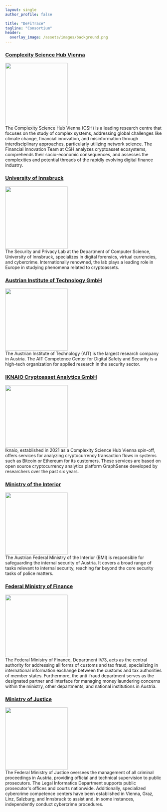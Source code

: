 ```yaml
---
layout: single
author_profile: false

title: "DeFiTrace"
tagline: "Consortium"
header:
  overlay_image: /assets/images/background.png
---
```


### [Complexity Science Hub Vienna](https://www.csh.ac.at/)
<img src="{{ '/assets/images/csh.jpeg' | relative_url }}" alt="" width="200"> <br />
The Complexity Science Hub Vienna (CSH) is a leading research centre that focuses on the study of complex systems, addressing global challenges like climate change, financial innovation, and misinformation through interdisciplinary approaches, particularly utilizing network science. The Financial Innovation Team at CSH analyzes cryptoasset ecosystems, comprehends their socio-economic consequences, and assesses the complexities and potential threads of the rapidly evolving digital finance industry.

### [University of Innsbruck](http://informationsecurity.uibk.ac.at/)
<img src="{{ '/assets/images/universitaet-innsbruck-logo-rgb-farbe.png' | relative_url }}" alt="" width="200"> <br />
The Security and Privacy Lab at the Department of Computer Science, University of Innsbruck, specializes in digital forensics, virtual currencies, and cybercrime. Internationally renowned, the lab plays a leading role in Europe in studying phenomena related to cryptoassets.

### [Austrian Institute of Technology GmbH](http://www.ait.ac.at/)
<img src="{{ '/assets/images/ait_logo_ohne_claim_c1_rgb.jpg' | relative_url }}" alt="" width="200"> <br />
The Austrian Institute of Technology (AIT) is the largest research company in Austria. The AIT Competence Center for Digital Safety and Security is a high-tech organization for applied research in the security sector. 

### [IKNAIO Cryptoasset Analytics GmbH](https://www.ikna.io/)
<img src="{{ '/assets/images/iknaio.png' | relative_url }}" alt="" width="200"><br />
Iknaio, established in 2021 as a Complexity Science Hub Vienna spin-off, offers services for analyzing cryptocurrency transaction flows in systems such as Bitcoin or Ethereum for its customers. These services are based on open source
cryptocurrency analytics platform GraphSense developed by researchers over the past six years. <br />

### [Ministry of the Interior](https://www.bmi.gv.at/)
<img src="{{ '/assets/images/2018_BMI_Logo_deutsch_4c.jpg' | relative_url }}" alt="" width="200"><br />
The Austrian Federal Ministry of the Interior (BMI) is responsible for safeguarding the internal security of Austria. It covers a broad range of tasks relevant to internal security, reaching far beyond the core security tasks of police matters. <br />


### [Federal Ministry of Finance](https://www.bmf.gv.at/)
<img src="{{ '/assets/images/bmf.png' | relative_url }}" alt="" width="200"><br />
The Federal Ministry of Finance, Department IV/3, acts as the central authority for addressing all forms of customs and tax fraud, specializing in international information exchange between the customs and tax authorities of member states. Furthermore, the anti-fraud department serves as the designated partner and interface for managing money laundering concerns within the ministry, other departments, and national institutions in Austria.


### [Ministry of Justice](https://www.bmj.gv.at/)
<img src="{{ '/assets/images/BMJ_Logo.jpg' | relative_url }}" alt="" width="200"><br />
The Federal Ministry of Justice oversees the management of all criminal proceedings in Austria, providing official and technical supervision to public prosecutors. The Legal Informatics Department supports public prosecutor's offices and courts nationwide. Additionally, specialized cybercrime competence centers have been established in Vienna, Graz, Linz, Salzburg, and Innsbruck to assist and, in some instances, independently conduct cybercrime procedures.

